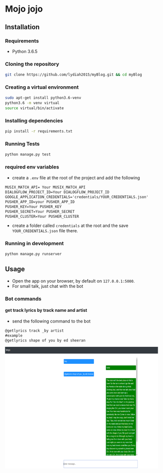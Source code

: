 # Mojo jojo

## Installation

### Requirements
* Python 3.6.5

### Cloning the repository
```bash
git clone https://github.com/lydiah2015/myBlog.git && cd myBlog
```

### Creating a virtual environment
```bash
sudo apt-get install python3.6-venv
python3.6 -m venv virtual
source virtual/bin/activate
```

### Installing dependencies
```bash
pip install -r requirements.txt
```

### Running Tests
```bash
python manage.py test
```

### required env variables
- create a `.env` file at the root of the project and add the following 
```
MUSIX_MATCH_API= Your MUSIX_MATCH_API
DIALOGFLOW_PROJECT_ID=Your DIALOGFLOW_PROJECT_ID
GOOGLE_APPLICATION_CREDENTIALS='credentials/YOUR_CREDENTIALS.json'
PUSHER_APP_ID=your PUSHER_APP_ID
PUSHER_KEY=Your PUSHER_KEY
PUSHER_SECRET=Your PUSHER_SECRET
PUSHER_CLUSTER=Your PUSHER_CLUSTER
```
- create a folder called `credentials` at the root and the save `YOUR_CREDENTIALS.json` file there.

### Running in development
```bash
python manage.py runserver
```

## Usage
- Open the app on your browser, by default on `127.0.0.1:5000`.
- For small talk, just chat with the bot

### Bot commands
#### get track lyrics by track name and artist
- send the following command to the bot
```
@getlyrics track _by artist
#example 
@getlyrics shape of you by ed sheeran
```
<img src="media/lyrics.png"  alt="lyrics" width="600" height="400">
